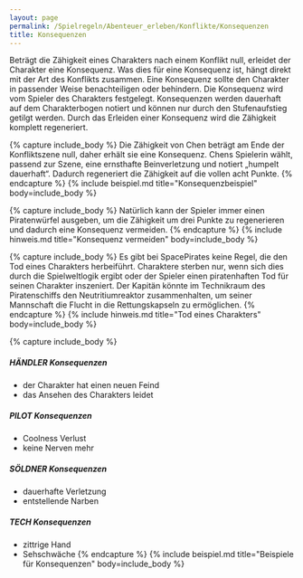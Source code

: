 ```yaml
---
layout: page
permalink: /Spielregeln/Abenteuer_erleben/Konflikte/Konsequenzen
title: Konsequenzen
---
```


Beträgt die Zähigkeit eines Charakters nach einem Konflikt null, erleidet der Charakter eine Konsequenz. Was dies für eine Konsequenz ist, hängt direkt mit der Art des Konflikts zusammen. Eine Konsequenz sollte den Charakter in passender Weise benachteiligen oder behindern. Die Konsequenz wird vom Spieler des Charakters festgelegt. Konsequenzen werden dauerhaft auf dem Charakterbogen notiert und können nur durch den Stufenaufstieg getilgt werden. Durch das Erleiden einer Konsequenz wird die Zähigkeit komplett regeneriert.

{% capture include_body %}
Die Zähigkeit von Chen beträgt am Ende der Konfliktszene null, daher erhält sie eine Konsequenz. Chens Spielerin wählt, passend zur Szene, eine ernsthafte Beinverletzung und notiert „humpelt dauerhaft“. Dadurch regeneriert die Zähigkeit auf die vollen acht Punkte.
{% endcapture %}
{% include beispiel.md title="Konsequenzbeispiel" body=include_body %}

{% capture include_body %}
Natürlich kann der Spieler immer einen Piratenwürfel ausgeben, um die Zähigkeit um drei Punkte zu regenerieren und dadurch eine Konsequenz vermeiden.
{% endcapture %}
{% include hinweis.md title="Konsequenz vermeiden" body=include_body %}

{% capture include_body %}
Es gibt bei SpacePirates keine Regel, die den Tod eines Charakters herbeiführt. Charaktere sterben nur, wenn sich dies durch die Spielweltlogik ergibt oder der Spieler einen piratenhaften Tod für seinen Charakter inszeniert. Der Kapitän könnte im Technikraum des Piratenschiffs den Neutritiumreaktor zusammenhalten, um seiner Mannschaft die Flucht in die Rettungskapseln zu ermöglichen.
{% endcapture %}
{% include hinweis.md title="Tod eines Charakters" body=include_body %}

{% capture include_body %}

##### HÄNDLER Konsequenzen

- der Charakter hat einen neuen Feind
- das Ansehen des Charakters leidet

##### PILOT Konsequenzen

- Coolness Verlust
- keine Nerven mehr

##### SÖLDNER Konsequenzen

- dauerhafte Verletzung
- entstellende Narben

##### TECH Konsequenzen

- zittrige Hand
- Sehschwäche
{% endcapture %}
{% include beispiel.md title="Beispiele für Konsequenzen" body=include_body %}
